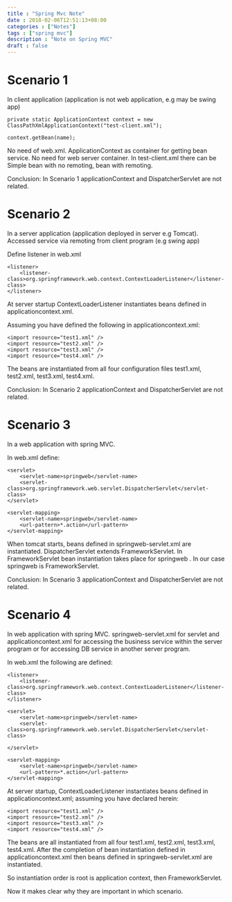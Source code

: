 ```yaml
---
title : "Spring Mvc Note"
date : 2018-02-06T12:51:13+08:00
categories : ["Notes"]
tags : ["spring mvc"]
description : "Note on Spring MVC"
draft : false
---
```


# Scenario 1

In client application (application is not web application, e.g may be swing app)

```
private static ApplicationContext context = new  ClassPathXmlApplicationContext("test-client.xml");

context.getBean(name);
```

No need of web.xml. ApplicationContext as container for getting bean service. No need for web server container. In test-client.xml there can be Simple bean with no remoting, bean with remoting.

Conclusion: In Scenario 1 applicationContext and DispatcherServlet are not related.

# Scenario 2

In a server application (application deployed in server e.g Tomcat). Accessed service via remoting from client program (e.g swing app)

Define listener in web.xml

```
<listener>
    <listener-class>org.springframework.web.context.ContextLoaderListener</listener-class>
</listener>
```

At server startup ContextLoaderListener instantiates beans defined in applicationcontext.xml.

Assuming you have defined the following in applicationcontext.xml:

```
<import resource="test1.xml" />
<import resource="test2.xml" />
<import resource="test3.xml" />
<import resource="test4.xml" />
```

The beans are instantiated from all four configuration files test1.xml, test2.xml, test3.xml, test4.xml.

Conclusion: In Scenario 2 applicationContext and DispatcherServlet are not related.

# Scenario 3

In a web application with spring MVC.

In web.xml define:

```
<servlet>
    <servlet-name>springweb</servlet-name>
    <servlet-class>org.springframework.web.servlet.DispatcherServlet</servlet-class>    
</servlet>

<servlet-mapping>
    <servlet-name>springweb</servlet-name>
    <url-pattern>*.action</url-pattern>
</servlet-mapping>
```

When tomcat starts, beans defined in springweb-servlet.xml are instantiated. DispatcherServlet extends FrameworkServlet. In FrameworkServlet bean instantiation takes place for springweb . In our case springweb is FrameworkServlet.

Conclusion: In Scenario 3 applicationContext and DispatcherServlet are not related.

# Scenario 4

In web application with spring MVC. springweb-servlet.xml for servlet and applicationcontext.xml for accessing the business service within the server program or for accessing DB service in another server program.

In web.xml the following are defined:

```
<listener>
    <listener-class>org.springframework.web.context.ContextLoaderListener</listener-class>
</listener>

<servlet>
    <servlet-name>springweb</servlet-name>
    <servlet-class>org.springframework.web.servlet.DispatcherServlet</servlet-class>

</servlet>

<servlet-mapping>
    <servlet-name>springweb</servlet-name>
    <url-pattern>*.action</url-pattern>
</servlet-mapping>
```

At server startup, ContextLoaderListener instantiates beans defined in applicationcontext.xml; assuming you have declared herein:

```
<import resource="test1.xml" />
<import resource="test2.xml" />
<import resource="test3.xml" />
<import resource="test4.xml" />
```

The beans are all instantiated from all four test1.xml, test2.xml, test3.xml, test4.xml. After the completion of bean instantiation defined in applicationcontext.xml then beans defined in springweb-servlet.xml are instantiated.

So instantiation order is root is application context, then FrameworkServlet.

Now it makes clear why they are important in which scenario.
